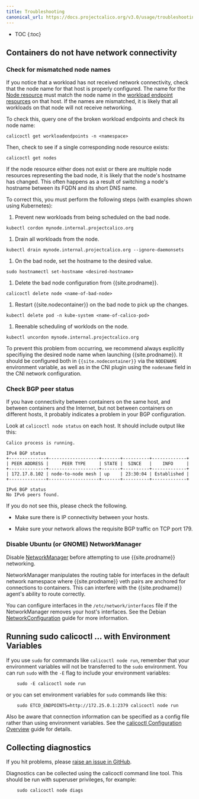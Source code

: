 ```yaml
---
title: Troubleshooting
canonical_url: https://docs.projectcalico.org/v3.0/usage/troubleshooting/
---
```


* TOC
{:toc}

## Containers do not have network connectivity

### Check for mismatched node names

If you notice that a workload has not received network connectivity, check
that the node name for that host is properly configured. The name for the [Node resource](../../reference/calicoctl/resources/node) must match
the node name in the [workload endpoint resources](../../reference/calicoctl/resources/workloadendpoint) on that host. If the names are mismatched,
it is likely that all workloads on that node will not receive networking.

To check this, query one of the broken workload endpoints and check its node name:

	calicoctl get workloadendpoints -n <namespace>

Then, check to see if a single corresponding node resource exists:

	calicoctl get nodes

If the node resource either does not exist or there are multiple node resources representing the bad node, it is likely that the node's hostname has changed. This often happens
as a result of switching a node's hostname between its FQDN and its short DNS name.

To correct this, you must perform the following steps (with examples shown using Kubernetes):

1. Prevent new workloads from being scheduled on the bad node.
```
kubectl cordon mynode.internal.projectcalico.org
```
1. Drain all workloads from the node.
```
kubectl drain mynode.internal.projectcalico.org --ignore-daemonsets
```
1. On the bad node, set the hostname to the desired value.
```
sudo hostnamectl set-hostname <desired-hostname>
```
1. Delete the bad node configuration from {{site.prodname}}.
```
calicoctl delete node <name-of-bad-node>
```
1. Restart {{site.nodecontainer}} on the bad node to pick up the changes.
```
kubectl delete pod -n kube-system <name-of-calico-pod>
```
1. Reenable scheduling of worklods on the node.
```
kubectl uncordon mynode.internal.projectcalico.org
```

To prevent this problem from occurring, we recommend always explicitly specifiying the desired node name
when launching {{site.prodname}}. It should be configured both in `{{site.nodecontainer}}` via the `NODENAME` environment variable,
as well as in the CNI plugin using the `nodename` field in the CNI network configuration.

### Check BGP peer status

If you have connectivity between containers on the same host, and between
containers and the Internet, but not between containers on different hosts, it
probably indicates a problem in your BGP configuration.

Look at `calicoctl node status` on each host.  It should include output like this:

```
Calico process is running.

IPv4 BGP status
+--------------+-------------------+-------+----------+-------------+
| PEER ADDRESS |     PEER TYPE     | STATE |  SINCE   |    INFO     |
+--------------+-------------------+-------+----------+-------------+
| 172.17.8.102 | node-to-node mesh | up    | 23:30:04 | Established |
+--------------+-------------------+-------+----------+-------------+

IPv6 BGP status
No IPv6 peers found.
```

If you do not see this, please check the following.

- Make sure there is IP connectivity between your hosts.

- Make sure your network allows the requisite BGP traffic on TCP port 179.

### Disable Ubuntu (or GNOME) NetworkManager

Disable [NetworkManager](https://help.ubuntu.com/community/NetworkManager) before
attempting to use {{site.prodname}} networking.

NetworkManager manipulates the routing table for interfaces in the default network
namespace where {{site.prodname}} veth pairs are anchored for connections to containers.
This can interfere with the {{site.prodname}} agent's ability to route correctly.

You can configure interfaces in the `/etc/network/interfaces` file if the
NetworkManager removes your host's interfaces. See the Debian
[NetworkConfiguration](https://wiki.debian.org/NetworkConfiguration)
guide for more information.

## Running sudo calicoctl ... with Environment Variables

If you use `sudo` for commands like `calicoctl node run`, remember that your environment
variables will not be transferred to the `sudo` environment.  You can run `sudo` with
the `-E` flag to include your environment variables:

```shell
    sudo -E calicoctl node run
```

or you can set environment variables for `sudo` commands like this:

```shell
    sudo ETCD_ENDPOINTS=http://172.25.0.1:2379 calicoctl node run
```

Also be aware that connection information can be specified as a config
file rather than using environment variables.  See the
[calicoctl Configuration Overview]({{site.baseurl}}/{{page.version}}/reference/calicoctl/setup)
guide for details.

## Collecting diagnostics

If you hit problems, please [raise an issue in GitHub](https://github.com/projectcalico/calico/issues).

Diagnostics can be collected using the calicoctl command line tool. This should be run with superuser privileges,
for example:

        sudo calicoctl node diags
